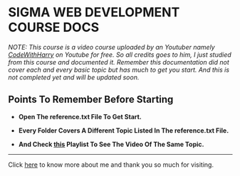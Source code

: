 # SIGMA WEB DEVELOPMENT COURSE DOCS

_NOTE: This course is a video course uploaded by an Youtuber namely [CodeWithHarry](https://youtube.com/@codewithharry?si=1FO1nXnOVz4OGdGK) on Youtube for free. So all credits goes to him, I just studied from this course and documented it. Remember this documentation did not cover each and every basic topic but has much to get you start. And this is not completed yet and will be updated soon._

## Points To Remember Before Starting

- __Open The reference.txt File To Get Start.__

- __Every Folder Covers A Different Topic Listed In The reference.txt File.__

- __And Check [this](https://youtube.com/playlist?list=PLu0W_9lII9agq5TrH9XLIKQvv0iaF2X3w&si=yJ8KRWARuXEafajA) Playlist To See The Video Of The Same Topic.__

---
Click [here](https://utkarshakya.rf.gd/?i=1) to know more about me and thank you so much for visiting.
